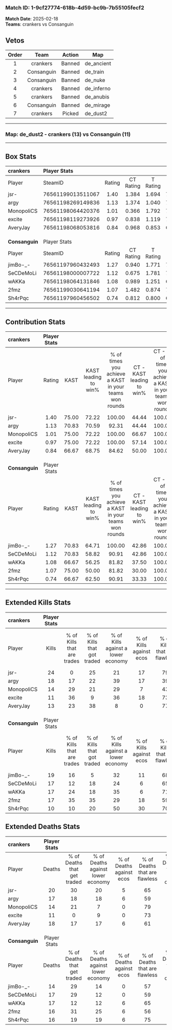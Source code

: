 ### Match ID: 1-9cf27774-618b-4d59-bc9b-7b55105fecf2  
**Match Date**: 2025-02-18  
**Teams**: crankers vs Consanguin  

## Vetos  

| Order | Team | Action | Map |
| :---: | :--: | :----: | --- |
| 1 | crankers | Banned | de_ancient |
| 2 | Consanguin | Banned | de_train |
| 3 | Consanguin | Banned | de_nuke |
| 4 | crankers | Banned | de_inferno |
| 5 | crankers | Banned | de_anubis |
| 6 | Consanguin | Banned | de_mirage |
| 7 | crankers | Picked | de_dust2 |

---  

### **Map**: de_dust2 - crankers (13) vs Consanguin (11)  
---  

## Box Stats  

| **crankers**   | Player Stats      |        |           |          |       |       |       |         |        |      |     |
| :- | :- | :-: | :-: | :-: | :-: | :-: | :-: | :-: | :-: | :-: | :-: |
| Player         | SteamID           | Rating | CT Rating | T Rating | KAST  |  ADR  | Kills | Assists | Deaths | K/D  | HS% |
| jsr-           | 76561199013511067 |  1.40  |   1.384   |  1.694   | 75.00 | 110.5 |  24   |    5    |   20   | 1.20 | 70  |
| argy           | 76561198269149836 |  1.13  |   1.374   |  1.040   | 70.83 | 82.4  |  18   |    3    |   17   | 1.06 | 55  |
| MonopoliCS     | 76561198064420376 |  1.01  |   0.366   |  1.792   | 75.00 | 59.8  |  14   |    4    |   14   | 1.00 | 71  |
| excite         | 76561198119273926 |  0.97  |   0.838   |  1.119   | 75.00 | 59.8  |  11   |    4    |   11   | 1.00 | 27  |
| AveryJay       | 76561198068053816 |  0.84  |   0.968   |  0.853   | 66.67 | 58.0  |  13   |   10    |   18   | 0.72 | 23  |
|                |                   |        |           |          |       |       |       |         |        |      |     |
|                |                   |        |           |          |       |       |       |         |        |      |     |
|                |                   |        |           |          |       |       |       |         |        |      |     |
| **Consanguin** | Player Stats      |        |           |          |       |       |       |         |        |      |     |
| Player         | SteamID           | Rating | CT Rating | T Rating | KAST  |  ADR  | Kills | Assists | Deaths | K/D  | HS% |
| jimBo-_-       | 76561197960432493 |  1.27  |   0.940   |  1.771   | 70.83 | 92.9  |  19   |    4    |   14   | 1.36 | 42  |
| SeCDeMoLi      | 76561198000007722 |  1.12  |   0.675   |  1.781   | 70.83 | 88.4  |  17   |    5    |   17   | 1.00 | 82  |
| wAKKa          | 76561198064131846 |  1.08  |   0.989   |  1.251   | 66.67 | 81.0  |  17   |    8    |   17   | 1.00 | 52  |
| 2fmz           | 76561199030641194 |  1.07  |   1.482   |  0.874   | 75.00 | 59.0  |  17   |    3    |   16   | 1.06 | 35  |
| Sh4rPqc        | 76561197960456502 |  0.74  |   0.812   |  0.800   | 66.67 | 50.0  |  10   |    6    |   16   | 0.63 | 30  |
---  

## Contribution Stats  

| **crankers**   | Player Stats |       |                      |                                                        |                           |                                                             |                          |                                                            |
| :- | :-: | :-: | :-: | :-: | :-: | :-: | :-: | :-: |
| Player         |    Rating    | KAST  | KAST leading to win% | % of times you achieve a KAST in your teams won rounds | CT - KAST leading to win% | CT - % of times you achieve a KAST in your teams won rounds | T - KAST leading to win% | T - % of times you achieve a KAST in your teams won rounds |
| jsr-           |     1.40     | 75.00 |        72.22         |                         100.00                         |           44.44           |                           100.00                            |          100.00          |                           100.00                           |
| argy           |     1.13     | 70.83 |        70.59         |                         92.31                          |           44.44           |                           100.00                            |          100.00          |                           88.89                            |
| MonopoliCS     |     1.01     | 75.00 |        72.22         |                         100.00                         |           66.67           |                           100.00                            |          75.00           |                           100.00                           |
| excite         |     0.97     | 75.00 |        72.22         |                         100.00                         |           57.14           |                           100.00                            |          81.82           |                           100.00                           |
| AveryJay       |     0.84     | 66.67 |        68.75         |                         84.62                          |           50.00           |                           100.00                            |          87.50           |                           77.78                            |
|                |              |       |                      |                                                        |                           |                                                             |                          |                                                            |
|                |              |       |                      |                                                        |                           |                                                             |                          |                                                            |
|                |              |       |                      |                                                        |                           |                                                             |                          |                                                            |
| **Consanguin** | Player Stats |       |                      |                                                        |                           |                                                             |                          |                                                            |
| Player         |    Rating    | KAST  | KAST leading to win% | % of times you achieve a KAST in your teams won rounds | CT - KAST leading to win% | CT - % of times you achieve a KAST in your teams won rounds | T - KAST leading to win% | T - % of times you achieve a KAST in your teams won rounds |
| jimBo-_-       |     1.27     | 70.83 |        64.71         |                         100.00                         |           42.86           |                           100.00                            |          80.00           |                           100.00                           |
| SeCDeMoLi      |     1.12     | 70.83 |        58.82         |                         90.91                          |           42.86           |                           100.00                            |          70.00           |                           87.50                            |
| wAKKa          |     1.08     | 66.67 |        56.25         |                         81.82                          |           37.50           |                           100.00                            |          75.00           |                           75.00                            |
| 2fmz           |     1.07     | 75.00 |        50.00         |                         81.82                          |           30.00           |                           100.00                            |          75.00           |                           75.00                            |
| Sh4rPqc        |     0.74     | 66.67 |        62.50         |                         90.91                          |           33.33           |                           100.00                            |          100.00          |                           87.50                            |
---  

## Extended Kills Stats  

| **crankers**   | Player Stats |                            |                            |                                    |                         |                              |                                 |                                       |                    |           |
| :- | :-: | :-: | :-: | :-: | :-: | :-: | :-: | :-: | :-: | :-: |
| Player         |    Kills     | % of Kills that are trades | % of Kills that got traded | % of Kills against a lower economy | % of Kills against ecos | % of Kills that are flawless | % of Kills that are close duels | % of Kills that are assisted by flash | Pistol Round Kills | AWP Kills |
| jsr-           |      24      |             0              |             25             |                 21                 |           17            |              79              |                8                |                   0                   |         0          |     2     |
| argy           |      18      |             17             |             22             |                 39                 |           17            |              39              |               17                |                   6                   |         1          |     1     |
| MonopoliCS     |      14      |             29             |             21             |                 29                 |            7            |              43              |                0                |                   0                   |         0          |     1     |
| excite         |      11      |             36             |             9              |                 36                 |           18            |              73              |                9                |                   0                   |         6          |     1     |
| AveryJay       |      13      |             23             |             38             |                 8                  |            0            |              77              |                8                |                   0                   |         0          |     1     |
|                |              |                            |                            |                                    |                         |                              |                                 |                                       |                    |           |
|                |              |                            |                            |                                    |                         |                              |                                 |                                       |                    |           |
|                |              |                            |                            |                                    |                         |                              |                                 |                                       |                    |           |
| **Consanguin** | Player Stats |                            |                            |                                    |                         |                              |                                 |                                       |                    |           |
| Player         |    Kills     | % of Kills that are trades | % of Kills that got traded | % of Kills against a lower economy | % of Kills against ecos | % of Kills that are flawless | % of Kills that are close duels | % of Kills that are assisted by flash | Pistol Round Kills | AWP Kills |
| jimBo-_-       |      19      |             16             |             5              |                 32                 |           11            |              68              |                0                |                   0                   |         8          |     3     |
| SeCDeMoLi      |      17      |             12             |             18             |                 24                 |            6            |              65              |               12                |                   0                   |         0          |     1     |
| wAKKa          |      17      |             24             |             18             |                 35                 |            6            |              71              |                6                |                   0                   |         0          |     2     |
| 2fmz           |      17      |             35             |             35             |                 29                 |           18            |              59              |               12                |                   6                   |         3          |     0     |
| Sh4rPqc        |      10      |             10             |             20             |                 50                 |           30            |              70              |               10                |                   0                   |         2          |     0     |
## Extended Deaths Stats  

| **crankers**   | Player Stats |                             |                                   |                          |                               |                            |                           |               |
| :- | :-: | :-: | :-: | :-: | :-: | :-: | :-: | :-: |
| Player         |    Deaths    | % of Deaths that get traded | % of Deaths against lower economy | % of Deaths against ecos | % of Deaths that are flawless | % of Deaths that are close | % of Deaths while blinded | Deaths to AWP |
| jsr-           |      20      |             30              |                20                 |            5             |              65               |             10             |             0             |       3       |
| argy           |      17      |             18              |                18                 |            6             |              59               |             18             |             6             |       3       |
| MonopoliCS     |      14      |             21              |                 7                 |            0             |              79               |             0              |             0             |       3       |
| excite         |      11      |              0              |                 9                 |            0             |              73               |             0              |             0             |       1       |
| AveryJay       |      18      |             17              |                17                 |            6             |              61               |             6              |             0             |       3       |
|                |              |                             |                                   |                          |                               |                            |                           |               |
|                |              |                             |                                   |                          |                               |                            |                           |               |
|                |              |                             |                                   |                          |                               |                            |                           |               |
| **Consanguin** | Player Stats |                             |                                   |                          |                               |                            |                           |               |
| Player         |    Deaths    | % of Deaths that get traded | % of Deaths against lower economy | % of Deaths against ecos | % of Deaths that are flawless | % of Deaths that are close | % of Deaths while blinded | Deaths to AWP |
| jimBo-_-       |      14      |             29              |                14                 |            0             |              57               |             14             |             0             |       1       |
| SeCDeMoLi      |      17      |             29              |                12                 |            0             |              59               |             6              |             0             |       1       |
| wAKKa          |      17      |             12              |                12                 |            6             |              65               |             12             |             6             |       2       |
| 2fmz           |      16      |             31              |                25                 |            6             |              56               |             6              |             0             |       1       |
| Sh4rPqc        |      16      |             19              |                19                 |            6             |              75               |             6              |             0             |       2       |

